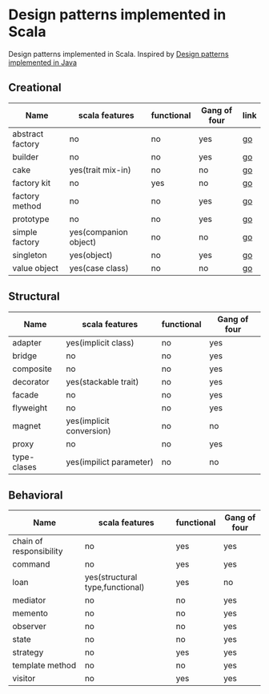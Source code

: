 # Design patterns implemented in Scala

Design patterns implemented in Scala.
Inspired by [Design patterns implemented in Java](https://github.com/iluwatar/java-design-patterns)



## Creational

|    Name         |      scala features     |functional|Gang of four| link
|-----------------|-------------------------|----------|------------|-------
|abstract factory | no                      | no       | yes        |[go](./creational/abstract-factory/)
|builder          | no                      | no       | yes        |[go](./creational/builder/)
|cake             | yes(trait mix-in)       | no       | no         |[go](./creational/cake/)
|factory kit      | no                      | yes      | no         |[go](./creational/factory-kit/)
|factory method   | no                      | no       | yes        |[go](./creational/factory-method/)
|prototype        | no                      | no       | yes        |[go](./creational/prototype/)
|simple factory   | yes(companion object)   | no       | no         |[go](./creational/simple-factory/)
|singleton        | yes(object)             | no       | yes        |[go](./creational/singleton/)
|value object     | yes(case class)         | no       | no         |[go](./creational/value-object/)


## Structural

|    Name    |      scala features     |functional|Gang of four|
|------------|-------------------------|----------|------------|
|adapter     | yes(implicit class)     | no       | yes        |
|bridge      | no                      | no       | yes        |
|composite   | no                      | no       | yes        |
|decorator   | yes(stackable trait)    | no       | yes        |
|facade      | no                      | no       | yes        |
|flyweight   | no                      | no       | yes        |
|magnet      | yes(implicit conversion)| no       | no         |
|proxy       | no                      | no       | yes        |
|type-clases | yes(impilict parameter) | no       | no         |


## Behavioral

|    Name         |       scala features    |functional|Gang of four|
|-----------------|-------------------------|----------|------------|
|chain of responsibility| no                | yes      | yes        |
|command          | no                      | yes      | yes        |
|loan             | yes(structural type,functional)|yes| no         |
|mediator         | no                      | no       | yes        |
|memento          | no                      | no       | yes        |
|observer         | no                      | no       | yes        |
|state            | no                      | no       | yes        |
|strategy         | no                      | yes      | yes        |
|template method  | no                      | no       | yes        |
|visitor          | no                      | yes      | yes        |